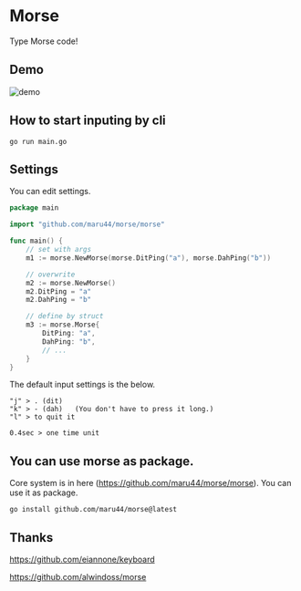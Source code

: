 # Morse

Type Morse code!

## Demo

![demo](https://raw.github.com/wiki/maru44/morse/images/morse1.gif)

## How to start inputing by cli

`go run main.go`

## Settings

You can edit settings.

```go
package main

import "github.com/maru44/morse/morse"

func main() {
    // set with args
    m1 := morse.NewMorse(morse.DitPing("a"), morse.DahPing("b"))

    // overwrite
    m2 := morse.NewMorse()
    m2.DitPing = "a"
    m2.DahPing = "b"

    // define by struct
    m3 := morse.Morse{
        DitPing: "a",
        DahPing: "b",
        // ...
    }
}
```

The default input settings is the below.

```
"j" > . (dit)
"k" > - (dah)   (You don't have to press it long.)
"l" > to quit it

0.4sec > one time unit
```

## You can use morse as package.

Core system is in here (https://github.com/maru44/morse/morse).
You can use it as package.

`go install github.com/maru44/morse@latest`

## Thanks

https://github.com/eiannone/keyboard

https://github.com/alwindoss/morse
